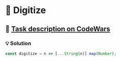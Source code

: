# 📝 Digitize

## 🔗 [Task description on CodeWars](https://www.codewars.com/kata/5417423f9e2e6c2f040002ae)

### 💡 Solution

```javascript
const digitize = n => [...String(n)].map(Number);
```
